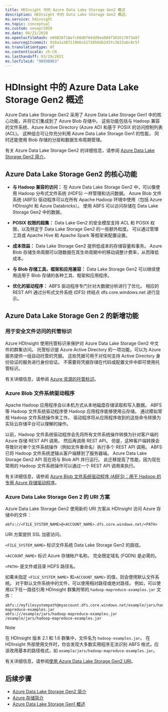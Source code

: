 ```yaml
---
title: HDInsight 中的 Azure Data Lake Storage Gen2 概述
description: HDInsight 中的 Data Lake Storage Gen2 概述。
ms.service: hdinsight
ms.topic: conceptual
ms.custom: seoapr2020
ms.date: 04/21/2020
ms.openlocfilehash: e69838f18efc08d0f64dd9ea904f502617073a8f
ms.sourcegitcommit: 910a1a38711966cb171050db245fc3b22abc8c5f
ms.translationtype: HT
ms.contentlocale: zh-CN
ms.lasthandoff: 03/19/2021
ms.locfileid: "98938863"
---
```

# <a name="azure-data-lake-storage-gen2-overview-in-hdinsight"></a>HDInsight 中的 Azure Data Lake Storage Gen2 概述

Azure Data Lake Storage Gen2 采用了 Azure Data Lake Storage Gen1 中的核心功能，并将它们集成到了 Azure Blob 存储中。 这些功能包括与 Hadoop 兼容的文件系统、Azure Active Directory (Azure AD) 和基于 POSIX 的访问控制列表 (ACL)。 这种组合可让你充分利用 Azure Data Lake Storage Gen1 的性能， 同时还能使用 Blob 存储的分层和数据生命周期管理。

有关 Azure Data Lake Storage Gen2 的详细信息，请参阅 [Azure Data Lake Storage Gen2 简介](../storage/blobs/data-lake-storage-introduction.md)。

## <a name="core-functionality-of-azure-data-lake-storage-gen2"></a>Azure Data Lake Storage Gen2 的核心功能

* **与 Hadoop 兼容的访问：** 在 Azure Data Lake Storage Gen2 中，可以像使用 Hadoop 分布式文件系统 (HDFS) 一样管理和访问数据。 Azure Blob 文件系统 (ABFS) 驱动程序可以在所有 Apache Hadoop 环境中使用（包括 Azure HDInsight 和 Azure Databricks）。 使用 ABFS 可以访问存储在 Data Lake Storage Gen2 中的数据。

* **POSIX 权限的超集：** Data Lake Gen2 的安全模型支持 ACL 和 POSIX 权限，以及特定于 Data Lake Storage Gen2 的一些额外粒度。 可以通过管理工具或 Apache Hive 和 Apache Spark 等框架来配置设置。

* **成本效益：** Data Lake Storage Gen2 提供低成本的存储容量和事务。 Azure Blob 存储生命周期可以随数据在其生命周期中的移动调整计费率，从而降低成本。

* **与 Blob 存储工具、框架和应用兼容：** Data Lake Storage Gen2 可以继续使用适用于 Blob 存储的各种工具、框架和应用程序。

* **优化的驱动程序：** ABFS 驱动程序专门针对大数据分析进行了优化。 相应的 REST API 通过分布式文件系统 (DFS) 终结点 dfs.core.windows.net 进行显示。

## <a name="whats-new-for-azure-data-lake-storage-gen-2"></a>Azure Data Lake Storage Gen 2 的新增功能

### <a name="managed-identities-for-secure-file-access"></a>用于安全文件访问的托管标识

Azure HDInsight 使用托管标识来保护对 Azure Data Lake Storage Gen2 中文件的群集访问。 托管标识是 Azure Active Directory 的一项功能，可以为 Azure 服务提供一组自动托管的凭据。 这些凭据可用于对任何支持 Active Directory 身份验证的服务进行身份验证。 不需要将凭据存储在代码或配置文件中即可使用托管标识。

有关详细信息，请参阅 [Azure 资源的托管标识](../active-directory/managed-identities-azure-resources/overview.md)。

### <a name="azure-blob-file-system-driver"></a>Azure Blob 文件系统驱动程序

Apache Hadoop 应用程序会以本机方式从本地磁盘存储读取和写入数据。 ABFS 等 Hadoop 文件系统驱动程序使 Hadoop 应用程序能够使用云存储。 通过模拟常规 Hadoop 文件系统操作来工作。 驱动程序将从应用程序收到的这些命令转换为实际云存储平台可以理解的操作。

以前，Hadoop 文件系统驱动程序会先将所有文件系统操作转换为针对客户端的 Azure 存储 REST API 调用， 然后再调用 REST API。 但是，这种客户端转换会导致针对单个文件系统操作（例如文件重命名）执行多个 REST API 调用。 ABFS 已将 Hadoop 文件系统逻辑从客户端移到了服务器端。 Azure Data Lake Storage Gen2 API 现在将与 Blob API 并行运行。 此迁移提高了性能，因为现在常用的 Hadoop 文件系统操作可以通过一个 REST API 调用来执行。

有关详细信息，请参阅 [Azure Blob 文件系统驱动程序 (ABFS)：用于 Hadoop 的专用 Azure 存储驱动程序](../storage/blobs/data-lake-storage-abfs-driver.md)。

### <a name="uri-scheme-for-azure-data-lake-storage-gen-2"></a>Azure Data Lake Storage Gen 2 的 URI 方案

Azure Data Lake Storage Gen2 使用新的 URI 方案从 HDInsight 访问 Azure 存储中的文件：

`abfs://<FILE_SYSTEM_NAME>@<ACCOUNT_NAME>.dfs.core.windows.net/<PATH>`

URI 方案提供 SSL 加密访问。

`<FILE_SYSTEM_NAME>` 标识文件系统 Data Lake Storage Gen2 的路径。

`<ACCOUNT_NAME>` 标识 Azure 存储帐户名称。 完全限定域名 (FQDN) 是必需的。

`<PATH>` 是文件或目录 HDFS 路径名。

如果未指定 `<FILE_SYSTEM_NAME>` 和`<ACCOUNT_NAME>` 的值，则会使用默认文件系统。 对于默认文件系统中的文件，可以使用相对路径或绝对路径。 例如，可以使用以下任一路径引用 HDInsight 群集附带的 `hadoop-mapreduce-examples.jar` 文件：

```
abfs://myfilesystempath@myaccount.dfs.core.windows.net/example/jars/hadoop-mapreduce-examples.jar
abfs:///example/jars/hadoop-mapreduce-examples.jar /example/jars/hadoop-mapreduce-examples.jar
```

> [!NOTE]
> 在 HDInsight 版本 2.1 和 1.6 群集中，文件名为 `hadoop-examples.jar`。 在 HDInsight 外部使用文件时，你会发现大多数实用程序无法识别 ABFS 格式，应该改用基本的路径格式，如 `example/jars/hadoop-mapreduce-examples.jar`。

有关详细信息，请参阅[使用 Azure Data Lake Storage Gen2 URI](../storage/blobs/data-lake-storage-introduction-abfs-uri.md)。

## <a name="next-steps"></a>后续步骤

* [Azure Data Lake Storage Gen2 简介](../storage/blobs/data-lake-storage-introduction.md)
* [Azure 存储简介](../storage/common/storage-introduction.md)
* [Azure Data Lake Storage Gen1 概述](./overview-data-lake-storage-gen1.md)
